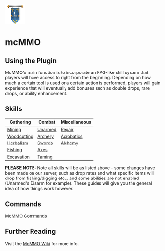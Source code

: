 ![ribbon](images/L-ribbon.png) 

# mcMMO


## Using the Plugin

McMMO's main function is to incorporate an RPG-like skill system that players will have access to right from the beginning. Depending on how much a certain tool is used or a certain action is performed, players will gain experience that will eventually add bonuses such as double drops, rare drops, or ability enhancement.

## Skills

|Gathering|Combat|Miscellaneous|
|---|---|---|
|[Mining](https://github.com/mcMMO-Dev/mcMMO/wiki/Mining)|[Unarmed](https://github.com/mcMMO-Dev/mcMMO/wiki/Unarmed)|[Repair](https://github.com/mcMMO-Dev/mcMMO/wiki/Repair)|
|[Woodcutting](https://github.com/mcMMO-Dev/mcMMO/wiki/Woodcutting)|[Archery](https://github.com/mcMMO-Dev/mcMMO/wiki/Archery)|[Acrobatics](https://github.com/mcMMO-Dev/mcMMO/wiki/Acrobatics)|
|[Herbalism](https://github.com/mcMMO-Dev/mcMMO/wiki/Herbalism)|[Swords](https://github.com/mcMMO-Dev/mcMMO/wiki/Swords)|[Alchemy](https://github.com/mcMMO-Dev/mcMMO/wiki/Alchemy)|
|[Fishing](https://github.com/mcMMO-Dev/mcMMO/wiki/Fishing)|[Axes](https://github.com/mcMMO-Dev/mcMMO/wiki/Axes)||
|[Excavation](https://github.com/mcMMO-Dev/mcMMO/wiki/Excavation)|[Taming](https://github.com/mcMMO-Dev/mcMMO/wiki/Taming)||

**PLEASE NOTE:**
Note all skills will be as listed above - some changes have been made on our server, such as drop rates and what specific items will drop from fishing/digging etc... and some abilities are not enabled (Unarmed's Disarm for example). These guides will give you the general idea of how things work however.

## Commands

[McMMO Commands](https://github.com/mcMMO-Dev/mcMMO/wiki/Command-reference)

## Further Reading

Visit the [McMMO Wiki](https://github.com/mcMMO-Dev/mcMMO/wiki) for more info.
